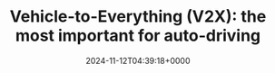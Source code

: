 ---
title: "Vehicle-to-Everything (V2X): the most important for auto-driving"
description: "Currently, global electric vehicle manufacturers are researching autonomous driving technologies. But actually V2X is the most important."
image: "images/post/2024/11/image-9.png"
date: "2024-11-12T04:39:18+0000"
categories: ["Reviews"]
tags: ["autonomous driving", "Vehicle-to-Everything (V2X)"]
type: "regular" # available types: [featured/regular]
draft: false
sitemapExclude: false
---